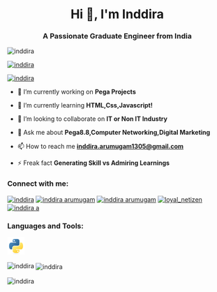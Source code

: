
<h1 align="center">Hi 👋, I'm Inddira</h1>
<h3 align="center">A Passionate Graduate Engineer from India</h3>

<p align="left"> <img src="https://komarev.com/ghpvc/?username=inddira&label=Profile%20views&color=0e75b6&style=flat" alt="inddira" /> </p>

<p align="left"> <a href="https://github.com/ryo-ma/github-profile-trophy"><img src="https://github-profile-trophy.vercel.app/?username=inddira" alt="inddira" /></a> </p>

<p align="left"> <a href="https://twitter.com/inddira" target="blank"><img src="https://img.shields.io/twitter/follow/inddira?logo=twitter&style=for-the-badge" alt="inddira" /></a> </p>

- 🔭 I’m currently working on **Pega Projects**

- 🌱 I’m currently learning **HTML,Css,Javascript!**

- 👯 I’m looking to collaborate on **IT or Non IT Industry**

- 💬 Ask me about **Pega8.8,Computer Networking,Digital Marketing**

- 📫 How to reach me **inddira.arumugam1305@gmail.com**

- ⚡ Freak fact **Generating Skill vs Admiring Learnings**

<h3 align="left">Connect with me:</h3>
<p align="left">
<a href="https://twitter.com/inddira" target="blank"><img align="center" src="https://raw.githubusercontent.com/rahuldkjain/github-profile-readme-generator/master/src/images/icons/Social/twitter.svg" alt="inddira" height="30" width="40" /></a>
<a href="https://linkedin.com/in/inddira arumugam" target="blank"><img align="center" src="https://raw.githubusercontent.com/rahuldkjain/github-profile-readme-generator/master/src/images/icons/Social/linked-in-alt.svg" alt="inddira arumugam" height="30" width="40" /></a>
<a href="https://fb.com/inddira arumugam" target="blank"><img align="center" src="https://raw.githubusercontent.com/rahuldkjain/github-profile-readme-generator/master/src/images/icons/Social/facebook.svg" alt="inddira arumugam" height="30" width="40" /></a>
<a href="https://instagram.com/loyal_netizen" target="blank"><img align="center" src="https://raw.githubusercontent.com/rahuldkjain/github-profile-readme-generator/master/src/images/icons/Social/instagram.svg" alt="loyal_netizen" height="30" width="40" /></a>
<a href="https://www.hackerrank.com/inddira a" target="blank"><img align="center" src="https://raw.githubusercontent.com/rahuldkjain/github-profile-readme-generator/master/src/images/icons/Social/hackerrank.svg" alt="inddira a" height="30" width="40" /></a>
</p>

<h3 align="left">Languages and Tools:</h3>
 </a> <a href="https://www.python.org" target="_blank" rel="noreferrer"> <img src="https://raw.githubusercontent.com/devicons/devicon/master/icons/python/python-original.svg" alt="python" width="40" height="40"/> </a> </p>

<p><img align="left" src="https://github-readme-stats.vercel.app/api/top-langs?username=inddira&show_icons=true&locale=en&layout=compact" alt="inddira" /></p>

<p>&nbsp;<img align="center" src="https://github-readme-stats.vercel.app/api?username=inddira&show_icons=true&locale=en" alt="inddira" /></p>

<p><img align="center" src="https://github-readme-streak-stats.herokuapp.com/?user=inddira&" alt="inddira" /></p>
